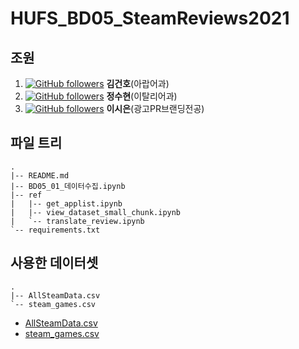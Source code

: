 # HUFS_BD05_SteamReviews2021

## 조원
1. [![GitHub followers](https://img.shields.io/github/followers/basekim14.svg?style=social&label=Follow&maxAge=2592000)](https://github.com/basekim14?tab=followers) **김건호**(아랍어과)
2. [![GitHub followers](https://img.shields.io/github/followers/sasha1107.svg?style=social&label=Follow&maxAge=2592000)](https://github.com/sasha1107?tab=followers) **정수현**(이탈리어과)
3. [![GitHub followers](https://img.shields.io/github/followers/xieun99.svg?style=social&label=Follow&maxAge=2592000)](https://github.com/xieun99?tab=followers) **이시은**(광고PR브랜딩전공) 



## 파일 트리

```
.
|-- README.md
|-- BD05_01_데이터수집.ipynb
|-- ref
|   |-- get_applist.ipynb
|   |-- view_dataset_small_chunk.ipynb
|   `-- translate_review.ipynb
`-- requirements.txt
```



## 사용한 데이터셋

```
.
|-- AllSteamData.csv
`-- steam_games.csv
```

* [AllSteamData.csv](https://www.kaggle.com/connorwynkoop/steam-monthly-player-data)
* [steam_games.csv](https://www.kaggle.com/trolukovich/steam-games-complete-dataset)
